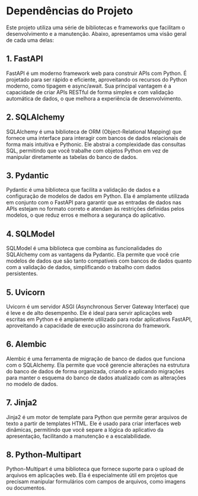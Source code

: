 # Dependências do Projeto

Este projeto utiliza uma série de bibliotecas e frameworks que facilitam o desenvolvimento e a manutenção. Abaixo, apresentamos uma visão geral de cada uma delas:

## 1. **FastAPI**
FastAPI é um moderno framework web para construir APIs com Python. É projetado para ser rápido e eficiente, aproveitando os recursos do Python moderno, como tipagem e async/await. Sua principal vantagem é a capacidade de criar APIs RESTful de forma simples e com validação automática de dados, o que melhora a experiência de desenvolvimento.

## 2. **SQLAlchemy**
SQLAlchemy é uma biblioteca de ORM (Object-Relational Mapping) que fornece uma interface para interagir com bancos de dados relacionais de forma mais intuitiva e Pythonic. Ele abstrai a complexidade das consultas SQL, permitindo que você trabalhe com objetos Python em vez de manipular diretamente as tabelas do banco de dados.

## 3. **Pydantic**
Pydantic é uma biblioteca que facilita a validação de dados e a configuração de modelos de dados em Python. Ela é amplamente utilizada em conjunto com o FastAPI para garantir que as entradas de dados nas APIs estejam no formato correto e atendam às restrições definidas pelos modelos, o que reduz erros e melhora a segurança do aplicativo.

## 4. **SQLModel**
SQLModel é uma biblioteca que combina as funcionalidades do SQLAlchemy com as vantagens da Pydantic. Ela permite que você crie modelos de dados que são tanto compatíveis com bancos de dados quanto com a validação de dados, simplificando o trabalho com dados persistentes.

## 5. **Uvicorn**
Uvicorn é um servidor ASGI (Asynchronous Server Gateway Interface) que é leve e de alto desempenho. Ele é ideal para servir aplicações web escritas em Python e é amplamente utilizado para rodar aplicativos FastAPI, aproveitando a capacidade de execução assíncrona do framework.

## 6. **Alembic**
Alembic é uma ferramenta de migração de banco de dados que funciona com o SQLAlchemy. Ela permite que você gerencie alterações na estrutura do banco de dados de forma organizada, criando e aplicando migrações para manter o esquema do banco de dados atualizado com as alterações no modelo de dados.

## 7. **Jinja2**
Jinja2 é um motor de template para Python que permite gerar arquivos de texto a partir de templates HTML. Ele é usado para criar interfaces web dinâmicas, permitindo que você separe a lógica do aplicativo da apresentação, facilitando a manutenção e a escalabilidade.

## 8. **Python-Multipart**
Python-Multipart é uma biblioteca que fornece suporte para o upload de arquivos em aplicações web. Ela é especialmente útil em projetos que precisam manipular formulários com campos de arquivos, como imagens ou documentos.
